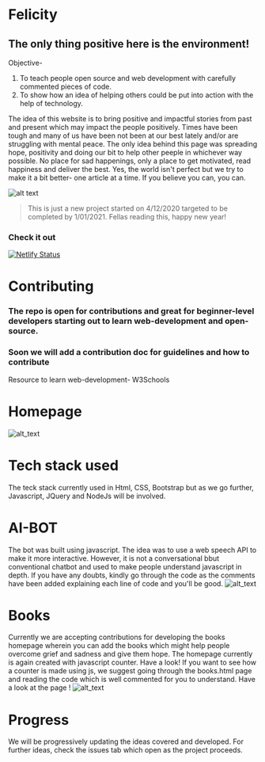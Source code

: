 
# Felicity
## The only thing positive here is the environment!
Objective-
1. To teach people open source and web development with carefully commented pieces of code.
2. To show how an idea of helping others could be put into action with the help of technology.

The idea of this website is to bring positive and impactful stories from past and present which may impact the people positively.
Times have been tough and many of us have been not been at our best lately and/or are struggling with mental peace. The only idea behind this page was spreading hope, positivity and doing our bit to help other peeple in whichever way possible.
No place for sad happenings, only a place to get motivated, read happiness and deliver the best.
Yes, the world isn't perfect but we try to make it a bit better- one article at a time.
If you believe you can, you can.

![alt text](https://github.com/joeyouss/Felicity/blob/main/Felicity_master/images/Felicity.png "Felicity")
> This is just a new project started on 4/12/2020 targeted to be completed by 1/01/2021. Fellas reading this, happy new year!

### Check it out 
[![Netlify Status](https://api.netlify.com/api/v1/badges/63cfc3a7-6214-4f50-8548-6c5a56888fa8/deploy-status)](https://app.netlify.com/sites/felicity/deploys)

# Contributing

### The repo is open for contributions and great for beginner-level developers starting out to learn web-development and open-source.
### Soon we will add a contribution doc for guidelines and how to contribute

Resource to learn web-development- W3Schools

# Homepage
![alt_text](https://github.com/joeyouss/Felicity/blob/main/Felicity_master/images/homepage.png "Felicity Homepage")
# Tech stack used
The teck stack currently used in Html, CSS, Bootstrap but as we go further, Javascript, JQuery and NodeJs will be involved.


# AI-BOT
The bot was built using javascript. The idea was to use a web speech API to make it more interactive. However, it is not a
conversational bbut conventional chatbot and used to make people understand javascript in depth. If you have any doubts, kindly go through the code as the comments have been added explaining each line of code and you'll be good.
![alt_text](https://github.com/joeyouss/Felicity/blob/main/Felicity_master/images/aib.png "AI Bot")

# Books
Currently we are accepting contributions for developing the books homepage wherein you can add the books which might help people overcome grief and sadness and give them hope. The homepage currently is again created with javascript counter. Have a look!
If you want to see how a counter is made using js, we suggest going through the books.html page and reading the code which is well commented for you to understand. Have a look at the page !
![alt_text](https://github.com/joeyouss/Felicity/blob/main/Felicity_master/images/comingsoon.png "AI Bot")
# Progress
We will be progressively updating the ideas covered and developed. For further ideas, check the issues tab which open as the project proceeds.


